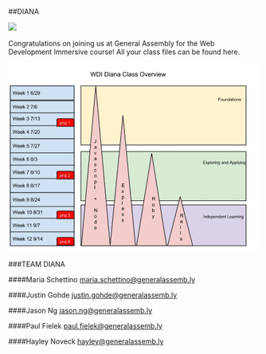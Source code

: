 ##DIANA

![](https://s-media-cache-ak0.pinimg.com/736x/5b/4e/f2/5b4ef2ea296557a43f8c5aab8ae9b9af.jpg)

Congratulations on joining us at General Assembly for the Web Development Immersive course! All your class files can be found here.

![](./images/diana.jpg)

###TEAM DIANA

####Maria Schettino
<maria.schettino@generalassemb.ly>

####Justin Gohde
<justin.gohde@generalassemb.ly>

####Jason Ng
<jason.ng@generalassemb.ly>

####Paul Fielek
<paul.fielek@generalassemb.ly>

####Hayley Noveck
<hayley@generalassemb.ly>
